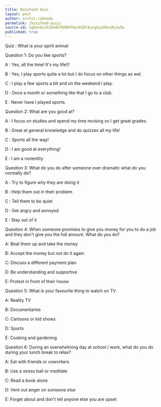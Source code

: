 ```yaml
---
title: BuzzFeed Quiz
layout: post
author: archit.rakhade
permalink: /buzzfeed-quiz/
source-id: 1qEmn4i1kIUe0h7B3NYF6eJH1Bl8ucgSza5RosRs1w5w
published: true
---
```

Quiz : What is your spirit animal

Question 1: Do you like sports?

A : Yes, all the time! It's my life!!!

B : Yes, I play sports quite a lot but I do focus on other things as wel.

C : I play a few sports a bit and on the weekend I play.

D : Once a month or something like that I go to a club.

E : Never have I played sports.

Question 2: What are you good at?

A : I focus on studies and spend my time revising so I get great grades.

B : Great at general knowledge and do quizzes all my life!

C : Sports all the way!

D : I am good at everything!

E : I am a nonentity 

Question 3: What do you do after someone over dramatic what do you normally do?

A : Try to figure why they are doing it

B : Help them out in their problem

C : Tell them to be quiet

D : Get angry and annoyed

E : Stay out of it

Question 4: When someone promises to give you money for you to do a job and they don't give you the full amount. What do you do?

A: Beat them up and take the money

B: Accept the money but not do it again

C: Discuss a different payment plan

D: Be understanding and supportive

E: Protest in front of their house

Question 5: What is your favourite thing to watch on TV

A: Reality TV

B: Documentaries

C: Cartoons or kid shows

D: Sports

E: Cooking and gardening

Question 6: During an overwhelming day at school / work, what do you do during your lunch break to relax?

A: Eat with friends or coworkers

B: Use a stress ball or meditate 

C: Read a book alone

D: Vent out anger on someone else

E: Forget about and don't tell anyone else you are upset

